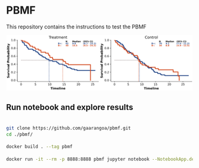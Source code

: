 # PBMF 
This repository contains the instructions to test the PBMF

![alt text](./track.gif)

## Run notebook and explore results

```bash

git clone https://github.com/gaarangoa/pbmf.git
cd ./pbmf/

docker build . --tag pbmf

docker run -it --rm -p 8888:8888 pbmf jupyter notebook --NotebookApp.default_url=/lab/ --ip=0.0.0.0 --port=8888 --allow-root

```

